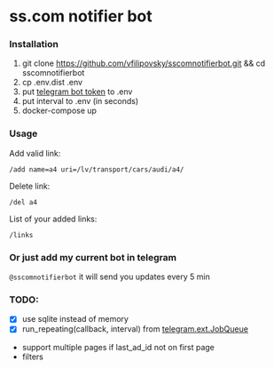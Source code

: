 # ss.com notifier bot

### Installation

1. git clone https://github.com/vfilipovsky/sscomnotifierbot.git && cd sscomnotifierbot
2. cp .env.dist .env
3. put [telegram bot token](https://core.telegram.org/bots) to .env
4. put interval to .env (in seconds)
5. docker-compose up

### Usage

Add valid link:

```/add name=a4 uri=/lv/transport/cars/audi/a4/```

Delete link:

```/del a4```

List of your added links:

```/links```


### Or just add my current bot in telegram
```@sscomnotifierbot``` it will send you updates every 5 min

### TODO:
- [x] use sqlite instead of memory
- [x] run_repeating(callback, interval) from [telegram.ext.JobQueue](https://python-telegram-bot.readthedocs.io/en/stable/telegram.ext.jobqueue.html)
- support multiple pages if last_ad_id not on first page
- filters
